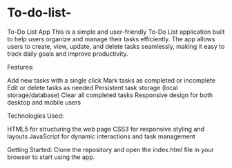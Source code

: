# To-do-list-
To-Do List App This is a simple and user-friendly To-Do List application built to help users organize and manage their tasks efficiently. The app allows users to create, view, update, and delete tasks seamlessly, making it easy to track daily goals and improve productivity.

Features:

  Add new tasks with a single click
  Mark tasks as completed or incomplete
  Edit or delete tasks as needed
  Persistent task storage (local storage/database)
  Clear all completed tasks
  Responsive design for both desktop and mobile users
  
Technologies Used:

  HTML5 for structuring the web page
  CSS3 for responsive styling and layouts
  JavaScript for dynamic interactions and task management



Getting Started:
          Clone the repository and open the index.html file in your browser to start using the app.
